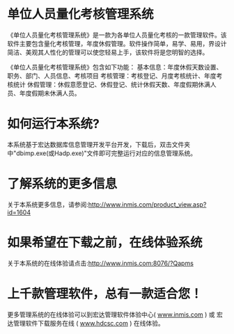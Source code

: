 # 单位人员量化考核管理系统

《单位人员量化考核管理系统》是一款为各单位人员量化考核的一款管理软件。该软件主要包含量化考核管理，年度休假管理。软件操作简单，易学、易用，界设计简洁、美观其人性化的管理可以使您轻易上手，该软件将是您明智的选择。 

《单位人员量化考核管理系统》包含如下功能： 基本信息：年度休假天数设置、职务、部门、人员信息、考核项目 考核管理：考核登记、月度考核统计、年度考核统计 休假管理：休假意愿登记、休假登记、统计休假天数、年度假期休满人员、年度假期未休满人员。 

# 如何运行本系统?

本系统基于宏达数据库信息管理开发平台开发，下载后，双击文件夹中"dbimp.exe(或Hadp.exe)"文件即可完整运行对应的信息管理系统。

# 了解系统的更多信息

关于本系统更多信息，请参阅:http://www.inmis.com/product_view.asp?id=1604

# 如果希望在下载之前，在线体验系统

关于本系统的在线体验请点击:http://www.inmis.com:8076/?Qapms

# 上千款管理软件，总有一款适合您！

更多管理系统的在线体验可以到宏达管理软件体验中心( www.inmis.com ) 或 宏达管理软件下载服务在线 ( www.hdcsc.com ) 在线体验。

